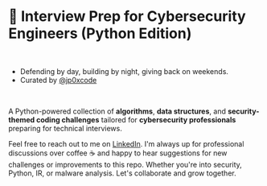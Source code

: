 # 🧠 Interview Prep for Cybersecurity Engineers (Python Edition)
<br/>

* Defending by day, building by night, giving back on weekends.
* Curated by [@jp0xcode](https://github.com/jp0xcode)
<br/>

A Python-powered collection of **algorithms**, **data structures**, and **security-themed coding challenges** tailored for **cybersecurity professionals** preparing for technical interviews.

Feel free to reach out to me on [LinkedIn](https://www.linkedin.com/in/jayaprakash-jp). I'm always up for professional discussions over coffee ☕
and happy to hear suggestions for new challenges or improvements to this repo.
Whether you're into security, Python, IR, or malware analysis. Let's collaborate and grow together.

